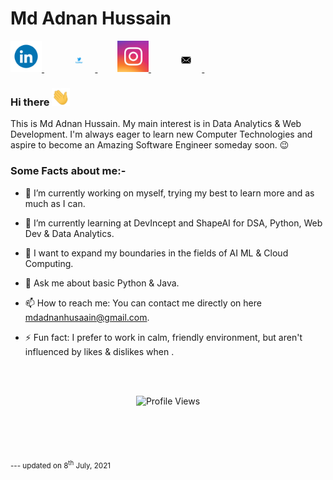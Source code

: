 <!-- **mdadnanhusaain/mdadnanhusaain** is a ✨ _special_ ✨ repository because its `README.md` (this file) appears on your GitHub profile. -->
# Md Adnan Hussain

<a href="https://www.linkedin.com/in/mdadnanhusaain/"> 
    <img src="https://github.com/mdadnanhusaain/mdadnanhusaain/blob/master/Assets/LinkedIn.gif" width="50px">
</a> &nbsp;&nbsp;&nbsp;&nbsp;&nbsp;&nbsp;&nbsp;
<a href="https://twitter.com/mdadnanhusaain"> 
    <img src="https://github.com/mdadnanhusaain/mdadnanhusaain/blob/master/Assets/Twitter.gif" width="50px">
</a> &nbsp;&nbsp;&nbsp;&nbsp;&nbsp;&nbsp;&nbsp;
<a href="https://instagram.com/mdadnanhusaain"> 
    <img src="https://github.com/mdadnanhusaain/mdadnanhusaain/blob/master/Assets/Instagram.gif" width="50px">
</a> &nbsp;&nbsp;&nbsp;&nbsp;&nbsp;&nbsp;&nbsp;
<a href="mailto:mdadnanhusaain@gmail.com"> 
    <img src="https://github.com/mdadnanhusaain/mdadnanhusaain/blob/master/Assets/Email.gif" width="50px">
</a> &nbsp;&nbsp;&nbsp;&nbsp;&nbsp;&nbsp;&nbsp;

### Hi there <img src="https://github.com/mdadnanhusaain/mdadnanhusaain/blob/master/Assets/Hi.gif" width="29px">

This is Md Adnan Hussain. My main interest is in Data Analytics & Web Development. I'm always eager to learn new Computer Technologies and aspire to become an Amazing Software Engineer someday soon. 😉
<br />
### Some Facts about me:- <br />
- 🔭 I’m currently working on myself, trying my best to learn more and as much as I can.

- 🌱 I’m currently learning at DevIncept and ShapeAI for DSA, Python, Web Dev & Data Analytics.

- 🌟 I want to expand my boundaries in the fields of AI ML & Cloud Computing.

- 💬 Ask me about basic Python & Java.

- 📫 How to reach me: You can contact me directly on here [mdadnanhusaain@gmail.com](mailto:mdadnanhusaain@gmail.com).

- ⚡ Fun fact: I prefer to work in calm, friendly environment, but aren't influenced by likes & dislikes when .

<br /><br />

<p align="center"> <img src="https://komarev.com/ghpvc/?username=mdadnanhusaain&label=Views&color=blue&style=plastic" alt="Profile Views" /> </p>
<br /><br /><br /><br />
<sub> --- updated on 8<sup>th</sup> July, 2021 </sub>
